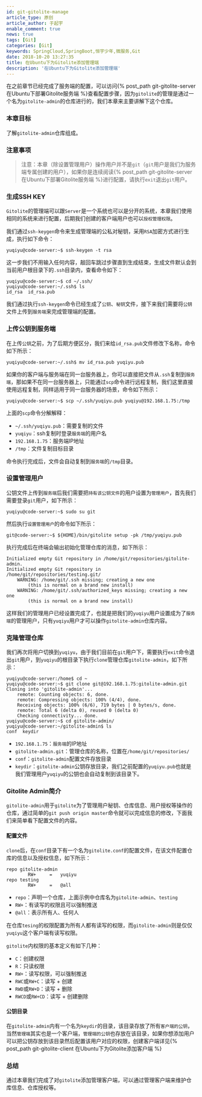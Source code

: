 ```yaml
---
id: git-gitolite-manage
article_type: 原创
article_author: 于起宇
enable_comment: true
news: true
tags: [Git]
categories: [Git]
keywords: SpringCloud,SpringBoot,恒宇少年,微服务,Git
date: 2018-10-20 13:27:35
title: 在Ubuntu下为Gitolite添加管理端
description: '在Ubuntu下为Gitolite添加管理端'
---
```

在之前章节已经完成了服务端的配置，可以访问{% post_path git-gitolite-server 在Ubuntu下部署Gitolite服务端 %}查看配置步骤，因为`gitolite`的管理是通过一个名为`gitolite-admin`的仓库进行的，我们本章来主要讲解下这个仓库。
<!--more-->
### 本章目标
了解`gitolite-admin`仓库组成。

### 注意事项
> 注意：本章（除设置管理用户）操作用户并不是`git`（`git`用户是我们为服务端专属创建的用户），如果你是连续阅读{% post_path git-gitolite-server 在Ubuntu下部署Gitolite服务端 %}进行配置，请执行`exit`退出`git`用户。

### 生成SSH KEY
`Gitolite`的管理端可以跟`Server`是一个系统也可以是分开的系统，本章我们使用相同的系统来进行配置，后期我们创建的客户端用户也可以`授权管理权限`。

我们通过`ssh-keygen`命令来生成管理端的公私对秘钥，采用`RSA`加密方式进行生成，执行如下命令：
```
yuqiyu@code-server:~$ ssh-keygen -t rsa
```
这一步我们不用输入任何内容，敲回车跳过步骤直到生成结束，生成文件默认会到当前用户根目录下的`.ssh`目录内，查看命令如下：
```
yuqiyu@code-server:~$ cd ~/.ssh/
yuqiyu@code-server:~/.ssh$ ls
id_rsa  id_rsa.pub  
```
我们通过执行`ssh-keygen`命令已经生成了`公钥`、`秘钥`文件，接下来我们需要将`公钥`文件上传到`服务端`来完成管理端的配置。

### 上传公钥到服务端
在上传`公钥`之前，为了后期方便区分，我们来给`id_rsa.pub`文件修改下名称，命令如下所示：
```
yuqiyu@code-server:~/.ssh$ mv id_rsa.pub yuqiyu.pub
```
如果你的客户端与服务端在同一台服务器上，你可以直接把文件从`.ssh`复制到`服务端`，那如果不在同一台服务器上，只能通过`scp`命令进行远程复制，我们这里直接使用远程复制，同样适用于同一台服务器的场景，命令如下所示：
```
yuqiyu@code-server:~$ scp ~/.ssh/yuqiyu.pub yuqiyu@192.168.1.75:/tmp
```
上面的`scp`命令分解解释：
- `~/.ssh/yuqiyu.pub`：需要复制的文件
- `yuqiyu`：ssh复制时登录`服务端`的用户名
- `192.168.1.75`：服务端IP地址
- `/tmp`：文件复制目标目录

命令执行完成后，文件会自动复制到`服务端`的`/tmp`目录。

### 设置管理用户
公钥文件上传到`服务端`后我们需要把`持有该公钥文件`的用户设置为`管理用户`，首先我们需要登录`git`用户，如下所示：
```
yuqiyu@code-server:~$ sudo su git
```
然后执行`设置管理用户`的命令如下所示：
```
git@code-server:~$ ${HOME}/bin/gitolite setup -pk /tmp/yuqiyu.pub
```
执行完成后在终端会输出初始化管理仓库的消息，如下所示：
```
Initialized empty Git repository in /home/git/repositories/gitolite-admin.
Initialized empty Git repository in /home/git/repositories/testing.git/
	WARNING: /home/git/.ssh missing; creating a new one
	    (this is normal on a brand new install)
	WARNING: /home/git/.ssh/authorized_keys missing; creating a new one
	    (this is normal on a brand new install)
```
这样我们的管理用户已经设置完成了，也就是把我们的`yuqiyu`用户设置成为了`服务端`的管理用户，只有`yuqiyu`用户才可以操作`gitolite-admin`仓库内容。

### 克隆管理仓库
我们再次将用户切换到`yuqiyu`，由于我们目前在`git`用户下，需要执行`exit`命令退出`git`用户，到`yuqiyu`的根目录下执行`clone`管理仓库`gitolite-admin`，如下所示：
```
yuqiyu@code-server:/home$ cd ~
yuqiyu@code-server:~$ git clone git@192.168.1.75:gitolite-admin.git
Cloning into 'gitolite-admin'...
	remote: Counting objects: 6, done.
	remote: Compressing objects: 100% (4/4), done.
	Receiving objects: 100% (6/6), 719 bytes | 0 bytes/s, done.
	remote: Total 6 (delta 0), reused 0 (delta 0)
	Checking connectivity... done.
yuqiyu@code-server:~$ cd gitolite-admin/
yuqiyu@code-server:~/gitolite-admin$ ls
conf  keydir    
```
- `192.168.1.75`：`服务端`的IP地址
- `gitolite-admin.git`：管理仓库的名称，位置在`/home/git/repositories/`
- `conf`：`gitolite-admin`配置文件存放目录
- `keydir`：`gitolite-admin`公钥存放目录，我们之前配置的`yuqiyu.pub`也就是我们管理用户`yuqiyu`的公钥也会自动复制到该目录下。

### Gitolite Admin简介
`gitolite-admin`用于`gitolite`为了管理用户秘钥、仓库信息、用户授权等操作的仓库，通过简单的`git push origin master`命令就可以完成信息的修改，下面我们来简单看下配置文件的内容。
#### 配置文件
`clone`后，在`conf`目录下有一个名为`gitolite.conf`的配置文件，在该文件配置仓库的信息以及授权信息，如下所示：
```
repo gitolite-admin
        RW+     =   yuqiyu
repo testing
        RW+     =   @all
```
- `repo`：声明一个仓库，上面示例中仓库名为`gitolite-admin`、`testing`
- `RW+`：有读写的权限且可以强制推送
- `@all`：表示所有人、任何人

在仓库`tesing`的权限配置为所有人都有读写的权限，而`gitolite-admin`则是仅仅`yuqiyu`这个客户端有读写权限。

`gitolite`内权限的基本定义有如下几种：
- `C`：创建权限
- `R`：只读权限
- `RW+`：读写权限，可以强制推送
- `RWC`或`RW+C`：读写 + 创建
- `RWD`或`RW+D`：读写 + 删除
- `RWCD`或`RW+CD`：读写 + 创建删除

#### 公钥目录
在`gitolite-admin`内有一个名为`keydir`的目录，该目录存放了所有`客户端的公钥`，当然`管理端`其实也是一个客户端，`管理端的公钥`也存放在该目录，如果你想添加用户可以把公钥存放到该目录然后配置该用户对应的权限，创建客户端详见{% post_path git-gitolite-client 在Ubuntu下为Gitolite添加客户端 %}

### 总结
通过本章我们完成了对`gitolite`添加管理客户端，可以通过管理客户端来维护仓库信息、仓库授权等。